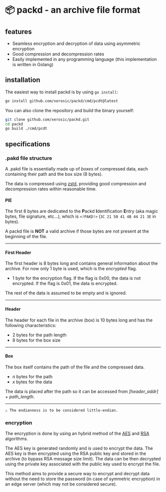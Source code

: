 # 📦 packd - an archive file format

## features

- Seamless encryption and decryption of data using asymmetric encryption
- Good compression and decompression rates
- Easily implemented in any programming language (this implementation is written in Golang)


## installation

The easiest way to install packd is by using `go install`:

```bash
go install github.com/xerosic/packd/cmd/pcdt@latest
```

You can also clone the repository and build the binary yourself:

```bash
git clone github.com/xerosic/packd.git
cd packd
go build ./cmd/pcdt
```


## specifications

### .pakd file structure

A .pakd file is essentially made up of *boxes* of compressed data, each containing their path and the box size (8 bytes).

The data is compressed using [zstd](https://github.com/facebook/zstd), providing good compression and decompression rates within reasonable time.

#### PIE

The first 8 bytes are dedicated to the **P**ackd **I**dentification **E**ntry (aka magic bytes, file signature, etc...), which is `<!PAKD!>` (`3C 21 50 41 4B 44 21 3E` in bytes). 

A packd file is **NOT** a valid archive if those bytes are not present at the beginning of the file.

---

#### First Header

The first header is 8 bytes long and contains general information about the archive. For now only 1 byte is used, which is the *encrypted* flag.

- 1 byte for the encryption flag. If the flag is 0x00, the data is not encrypted. If the flag is 0x01, the data is encrypted.

The rest of the data is assumed to be empty and is ignored.

---

#### Header 

The header for each file in the archive (box) is 10 bytes long and has the following characteristics:

- 2 bytes for the path length
- 8 bytes for the box size

---

#### Box

The box itself contains the path of the file and the compressed data.

- *n* bytes for the path
- *x* bytes for the data

The data is placed after the path so it can be accessed from *[header_addr] + path_length*.

---


`⚠️ The endianness is to be considered little-endian.`

### encryption

The encryption is done by using an hybrid method of the [AES](https://en.wikipedia.org/wiki/Advanced_Encryption_Standard) and [RSA](https://en.wikipedia.org/wiki/RSA_(cryptosystem)) algorithms.

The AES key is generated randomly and is used to encrypt the data. The AES key is then encrypted using the RSA public key and stored in the archive (to bypass RSA message size limit).
The data can be then decrypted using the private key associated with the public key used to encrypt the file.

This method aims to provide a secure way to encrypt and decrypt data without the need to store the password (in case of symmetric encryption) in an edge server (which may not be considered secure).

